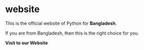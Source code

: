 # website
This is the official website of Python for **Bangladesh**.

If you are from Bangladesh, then this is the right choice for you.

**Visit to our Website**
